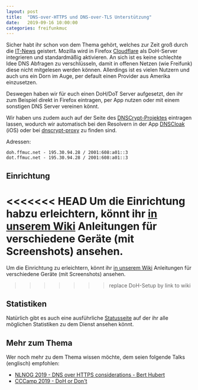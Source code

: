 ```yaml
---
layout: post
title:  "DNS-over-HTTPS und DNS-over-TLS Unterstützung"
date:   2019-09-16 10:00:00
categories: freifunkmuc
---
```


Sicher habt ihr schon von dem Thema gehört, welches zur Zeit groß durch die [IT-News](https://www.golem.de/news/wegen-cloudflare-openbsd-deaktiviert-doh-im-firefox-browser-1909-143884.html) geistert.
Mozilla wird in Firefox [Cloudflare](https://cloudflare.com) als DoH-Server integrieren und standardmäßig aktivieren.
An sich ist es keine schlechte Idee DNS Abfragen zu verschlüsseln, damit in offenen Netzen (wie Freifunk) diese nicht mitgelesen werden können.
Allerdings ist es vielen Nutzern und auch uns ein Dorn im Auge, per default einen Provider aus Amerika einzusetzen.

Deswegen haben wir für euch einen DoH/DoT Server aufgesetzt, den ihr zum Beispiel direkt in Firefox eintragen, per App nutzen oder mit einem sonstigen DNS Server vereinen könnt.

Wir haben uns zudem auch auf der Seite des [DNSCrypt-Projektes](https://dnscrypt.info/public-servers/) eintragen lassen, wodurch wir automatisch bei den Resolvern in der App [DNSCloak](https://apps.apple.com/de/app/dnscloak-secure-dns-client/id1452162351) (iOS) oder bei [dnscrypt-proxy](https://github.com/DNSCrypt/dnscrypt-proxy) zu finden sind.

Adressen:

```
doh.ffmuc.net - 195.30.94.28 / 2001:608:a01::3
dot.ffmuc.net - 195.30.94.28 / 2001:608:a01::3
```
## Einrichtung

<<<<<<< HEAD
Um die Einrichtung habzu erleichtern, könnt ihr [in unserem Wiki](https://ffmuc.net/wiki/doku.php?id=knb:dohdot) Anleitungen für verschiedene Geräte (mit Screenshots) ansehen.
=======
Um die Einrichtung zu erleichtern, könnt ihr [in unserem Wiki](https://ffmuc.net/wiki/doku.php?id=knb:dohdot) Anleitungen für verschiedene Geräte (mit Screenshots) ansehen.
>>>>>>> replace DoH-Setup by link to wiki

## Statistiken
Natürlich gibt es auch eine ausführliche [Statusseite](https://stats.ffmuc.net/d/tlvoghcZk/doh-dot?orgId=1&refresh=1m) auf der ihr alle möglichen Statistiken zu dem Dienst ansehen könnt.

## Mehr zum Thema
Wer noch mehr zu dem Thema wissen möchte, dem seien folgende Talks (englisch) empfohlen:

- [NLNOG 2019 - DNS over HTTPS considerations - Bert Hubert](https://www.youtube.com/watch?v=pjin3nv8jAo)
- [CCCamp 2019 - DoH or Don't](https://media.ccc.de/v/Camp2019-10213-doh_or_don_t )
